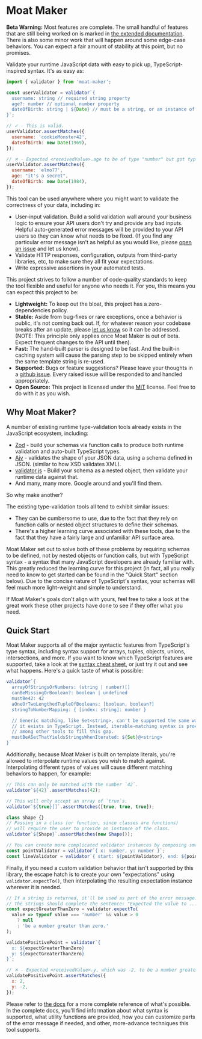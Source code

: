 # Moat Maker

**Beta Warning:** Most features are complete. The small handful of features that are still being worked on is marked in [the extended documentation](https://app.gitbook.com/s/YOh5ZUUyIWGqXAqSjtfW/). There is also some minor work that will happen around some edge-case behaviors. You can expect a fair amount of stability at this point, but no promises.

Validate your runtime JavaScript data with easy to pick up, TypeScript-inspired syntax. It's as easy as:

```javascript
import { validator } from 'moat-maker';

const userValidator = validator`{
  username: string // required string property
  age?: number // optional number property
  dateOfBirth: string | ${Date} // must be a string, or an instance of Date
}`;

// ✓ - This is valid.
userValidator.assertMatches({
  username: 'cookieMonster42',
  dateOfBirth: new Date(1969),
});

// ✕ - Expected <receivedValue>.age to be of type "number" but got type "string".
userValidator.assertMatches({
  username: 'elmo77',
  age: "it's a secret",
  dateOfBirth: new Date(1984),
});
```

This tool can be used anywhere where you might want to validate the correctness of your data, including in:
* User-input validation. Build a solid validation wall around your business logic to ensure your API users don't try and provide any bad inputs. Helpful auto-generated error messages will be provided to your API users so they can know what needs to be fixed. (If you find any particular error message isn't as helpful as you would like, please [open an issue](https://github.com/theScottyJam/moat-maker/issues/new) and let us know).
* Validate HTTP responses, configuration, outputs from third-party libraries, etc, to make sure they all fit your expectations.
* Write expressive assertions in your automated tests.

This project strives to follow a number of code-quality standards to keep the tool flexible and useful for anyone who needs it. For you, this means you can expect this project to be:
* **Lightweight:** To keep out the bloat, this project has a zero-dependencies policy.
* **Stable:** Aside from bug-fixes or rare exceptions, once a behavior is public, it's not coming back out. If, for whatever reason your codebase breaks after an update, please [let us know](https://github.com/theScottyJam/moat-maker/issues/new) so it can be addressed. (NOTE: This principle only applies once Moat Maker is out of beta. Expect frequent changes to the API until then).
* **Fast:** The hand-built parser is designed to be fast. And the built-in caching system will cause the parsing step to be skipped entirely when the same template string is re-used.
* **Supported:** Bugs or feature suggestions? Please leave your thoughts in a [github issue](https://github.com/theScottyJam/moat-maker/issues/new). Every raised issue will be responded to and handled appropriately.
* **Open Source:** This project is licensed under the [MIT](https://github.com/theScottyJam/moat-maker/blob/main/LICENSE) license. Feel free to do with it as you wish.

## Why Moat Maker?

A number of existing runtime type-validation tools already exists in the JavaScript ecosystem, including:
* [Zod](https://github.com/colinhacks/zod) - build your schemas via function calls to produce both runtime validation and auto-built TypeScript types.
* [Ajv](https://github.com/ajv-validator/ajv) - validates the shape of your JSON data, using a schema defined in JSON. (similar to how XSD validates XML).
* [validator.js](https://github.com/mikeerickson/validatorjs) - Build your schema as a nested object, then validate your runtime data against that.
* And many, many more. Google around and you'll find them.

So why make another?

The existing type-validation tools all tend to exhibit similar issues:
* They can be cumbersome to use, due to the fact that they rely on function calls or nested object structures to define their schemas.
* There's a higher learning curve associated with these tools, due to the fact that they have a fairly large and unfamiliar API surface area.

Moat Maker set out to solve both of these problems by requiring schemas to be defined, not by nested objects or function calls, but with TypeScript syntax - a syntax that many JavaScript developers are already familiar with. This greatly reduced the learning curve for this project (in fact, all you really need to know to get started can be found in the "Quick Start" section below). Due to the concise nature of TypeScript's syntax, your schemas will feel much more light-weight and simple to understand.

If Moat Maker's goals don't align with yours, feel free to take a look at the great work these other projects have done to see if they offer what you need.

## Quick Start

Moat Maker supports all of the major syntactic features from TypeScript's type syntax, including syntax support for arrays, tuples, objects, unions, intersections, and more. If you want to know which TypeScript features are supported, take a look at the [syntax cheat sheet](https://thescottyjam.gitbook.io/moat-maker/resources/syntax-cheat-sheet), or just try it out and see what happens. Here's a quick taste of what is possible:

```javascript
validator`{
  arrayOfStringsOrNumbers: (string | number)[]
  canBeMissingOrBoolean?: boolean | undefined
  mustBe42: 42
  aOneOrTwoLengthedTupleOfBooleans: [boolean, boolean?]
  stringToNumberMapping: { [index: string]: number }

  // Generic matching, like Set<string>, can't be supported the same way
  // it exists in TypeScript. Instead, iterable-matching syntax is provided
  // among other tools to fill this gap.
  mustBeASetThatYieldsStringsWhenIterated: ${Set}@<string>
}`
```

Additionally, because Moat Maker is built on template literals, you're allowed to interpolate runtime values you wish to match against. Interpolating different types of values will cause different matching behaviors to happen, for example:

```javascript
// This can only be matched with the number `42`.
validator`${42}`.assertMatches(42);

// This will only accept an array of `true`s.
validator`${true}[]`.assertMatches([true, true, true]);

class Shape {}
// Passing in a class (or function, since classes are functions)
// will require the user to provide an instance of the class.
validator`${Shape}`.assertMatches(new Shape());

// You can create more complicated validator instances by composing smaller ones.
const pointValidator = validator`{ x: number, y: number }`;
const lineValidator = validator`{ start: ${pointValidator}, end: ${pointValidator} }`;
```

Finally, if you need a custom validation behavior that isn't supported by this library, the escape hatch is to create your own "expectations" using `validator.expectTo()`, then interpolating the resulting expectation instance wherever it is needed.

```javascript
// If a string is returned, it'll be used as part of the error message.
// The strings should complete the sentence: "Expected the value to ..."
const expectGreaterThanZero = validator.expectTo(
  value => typeof value === 'number' && value > 0
    ? null
    : 'be a number greater than zero.'
);

validatePositivePoint = validator`{
  x: ${expectGreaterThanZero}
  y: ${expectGreaterThanZero}
}`;

// ✕ - Expected <receivedValue>.y, which was -2, to be a number greater than zero.
validatePositivePoint.assertMatches({
  x: 2,
  y: -2,
});
```

Please refer to [the docs](https://thescottyjam.gitbook.io/moat-maker/) for a more complete reference of what's possible. In the complete docs, you'll find information about what syntax is supported, what utility functions are provided, how you can customize parts of the error message if needed, and other, more-advance techniques this tool supports.
